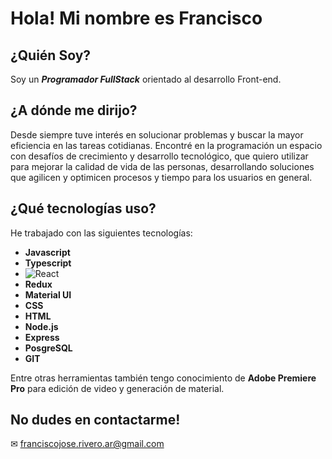 # Hola! Mi nombre es Francisco

## ¿Quién Soy?

Soy un _**Programador FullStack**_ orientado al desarrollo Front-end.

## ¿A dónde me dirijo?

Desde siempre tuve interés en solucionar problemas y buscar la mayor eficiencia en las tareas cotidianas. Encontré en la programación un espacio con desafíos de crecimiento y desarrollo tecnológico, que quiero utilizar para mejorar la calidad de vida de las personas, desarrollando soluciones que agilicen y optimicen procesos y tiempo para los usuarios en general.

## ¿Qué tecnologías uso?

He trabajado con las siguientes tecnologías:
- **Javascript**
- **Typescript**
- ![**React**](https://upload.wikimedia.org/wikipedia/commons/thumb/a/a7/React-icon.svg/2300px-React-icon.svg.png)
- **Redux**
- **Material UI**
- **CSS**
- **HTML**
- **Node.js**
- **Express**
- **PosgreSQL**
- **GIT**

Entre otras herramientas también tengo conocimiento de **Adobe Premiere Pro** para edición de video y generación de material.

## No dudes en contactarme!

✉ franciscojose.rivero.ar@gmail.com

<!--
**riverofrancisco/riverofrancisco** is a ✨ _special_ ✨ repository because its `README.md` (this file) appears on your GitHub profile.

Here are some ideas to get you started:

- 🔭 I’m currently working on ...
- 🌱 I’m currently learning ...
- 👯 I’m looking to collaborate on ...
- 🤔 I’m looking for help with ...
- 💬 Ask me about ...
- 📫 How to reach me: ...
- 😄 Pronouns: ...
- ⚡ Fun fact: ...
-->
